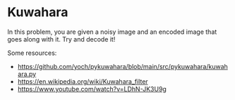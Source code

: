# Kuwahara

In this problem, you are given a noisy image and an encoded image that goes along with it. Try and decode it!

Some resources:

- <https://github.com/yoch/pykuwahara/blob/main/src/pykuwahara/kuwahara.py>
- <https://en.wikipedia.org/wiki/Kuwahara_filter>
- <https://www.youtube.com/watch?v=LDhN-JK3U9g>
